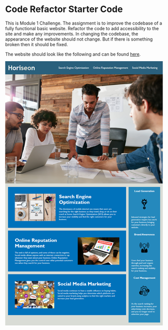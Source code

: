 # Code Refactor Starter Code

<!-- Quality READ ME file with description, screenshot, and link to deployed application -->

This is Module 1 Challenge. The assignment is to improve the codebase of a fully 
functional basic website. Refactor the code to add accessibility to the site and make 
any improvements. In changing the codebase, the appearance of the website should not change.
But if there is something broken then it should be fixed.

The website should look like the following and can be found [here]( https://dbcomps.github.io/urban-octo-telegram-main/).

![Description of the website](./assets/images/01-html-css-git-homework-demo.png)
